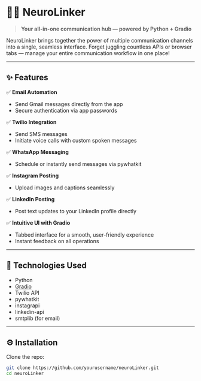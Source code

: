 # 🧠🔗 NeuroLinker

> **Your all-in-one communication hub — powered by Python + Gradio**

NeuroLinker brings together the power of multiple communication channels into a single, seamless interface. Forget juggling countless APIs or browser tabs — manage your entire communication workflow in one place!

---

## ✨ Features

✅ **Email Automation**

- Send Gmail messages directly from the app
- Secure authentication via app passwords

✅ **Twilio Integration**

- Send SMS messages
- Initiate voice calls with custom spoken messages

✅ **WhatsApp Messaging**

- Schedule or instantly send messages via pywhatkit

✅ **Instagram Posting**

- Upload images and captions seamlessly

✅ **LinkedIn Posting**

- Post text updates to your LinkedIn profile directly

✅ **Intuitive UI with Gradio**

- Tabbed interface for a smooth, user-friendly experience
- Instant feedback on all operations

---

## 🚀 Technologies Used

- Python
- [Gradio](https://gradio.app/)
- Twilio API
- pywhatkit
- instagrapi
- linkedin-api
- smtplib (for email)

---

## ⚙️ Installation

Clone the repo:

```bash
git clone https://github.com/yourusername/neuroLinker.git
cd neuroLinker
